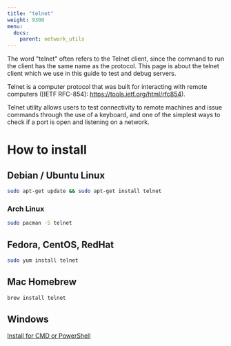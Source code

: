 ```yaml
---
title: "telnet"
weight: 9300
menu:
  docs:
    parent: network_utils
---
```

The word "telnet" often refers to the Telnet client, since the command to
run the client has the same name as the protocol. This page is about the
telnet client which we use in this guide to test and debug servers.

Telnet is a computer protocol that was built for interacting with remote
computers ([IETF RFC-854]: https://tools.ietf.org/html/rfc854).

Telnet utility allows users to test connectivity to remote machines and
issue commands through the use of a keyboard, and one of the simplest ways to
check if a port is open and listening on a network.

# How to install

## Debian / Ubuntu Linux

```bash
sudo apt-get update && sudo apt-get install telnet

```

### Arch Linux
```bash
sudo pacman -S telnet
```

## Fedora, CentOS, RedHat

```bash
sudo yum install telnet
```

## Mac Homebrew

```bash
brew install telnet
```

## Windows

[Install for CMD or PowerShell](https://www.shellhacks.com/windows-install-telnet-client-cmd-powershell/)